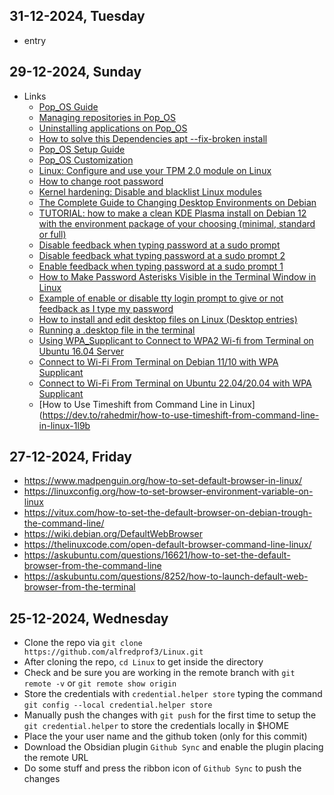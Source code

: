 ## 31-12-2024, Tuesday
- entry
## 29-12-2024, Sunday
- Links
	- [Pop_OS Guide](https://pop-os.github.io/docs/getting-started/getting-started.html)
	- [Managing repositories in Pop_OS](https://support.system76.com/articles/manage-repos-pop/)
	- [Uninstalling applications on Pop_OS](https://github.com/philmirez/uninstalling-applications-on-pop_os/tree/master)
	- [How to solve this Dependencies apt --fix-broken install](https://superuser.com/questions/1386209/how-to-solve-this-dependencies-apt-fix-broken-install)
	- [Pop_OS Setup Guide](https://flamedfury.com/posts/pop_os-setup-guide/)
	- [Pop_OS Customization](https://support.system76.com/articles/customize-gnome/)
	- [Linux: Configure and use your TPM 2.0 module on Linux](https://paolozaino.wordpress.com/2021/02/21/linux-configure-and-use-your-tpm-2-0-module-on-linux/)
	- [How to change root password](https://www.cyberciti.biz/faq/change-root-password-ubuntu-linux/#google_vignette)
	- [Kernel hardening: Disable and blacklist Linux modules](https://linux-audit.com/kernel/kernel-hardening-disable-and-blacklist-linux-modules/)
	- [The Complete Guide to Changing Desktop Environments on Debian](https://thelinuxcode.com/change-debian-desktop-environment/)
	- [TUTORIAL: how to make a clean KDE Plasma install on Debian 12 with the environment package of your choosing (minimal, standard or full)](https://www.reddit.com/r/debian/comments/1640aaq/tutorial_how_to_make_a_clean_kde_plasma_install/)
	- [Disable feedback when typing password at a sudo prompt](https://superuser.com/questions/1404382/disable-feedback-when-typing-password-at-a-sudo-prompt)
	- [Disable feedback what typing password at a sudo prompt 2](https://medium.com/@jimmashuke/how-to-stop-that-annoying-sudo-password-prompt-in-linux-b2b72b9c2f55)
	- [Enable feedback when typing password at a sudo prompt 1](https://superuser.com/questions/420815/feedback-when-typing-password-at-a-sudo-prompt)
	- [How to Make Password Asterisks Visible in the Terminal Window in Linux](https://www.howtogeek.com/194010/how-to-make-password-asterisks-visible-in-the-terminal-window-in-linux/)
	- [Example of enable or disable tty login prompt to give or not feedback as I type my password](https://superuser.com/questions/1025099/show-password-characters-when-logging-in-to-linux)
	- [How to install and edit desktop files on Linux (Desktop entries)](https://www.cyberciti.biz/howto/how-to-install-and-edit-desktop-files-on-linux-desktop-entries/)
	- [Running a .desktop file in the terminal](https://askubuntu.com/questions/5172/running-a-desktop-file-in-the-terminal)
	- [Using WPA_Supplicant to Connect to WPA2 Wi-fi from Terminal on Ubuntu 16.04 Server](https://www.linuxbabe.com/command-line/ubuntu-server-16-04-wifi-wpa-supplicant)
	- [Connect to Wi-Fi From Terminal on Debian 11/10 with WPA Supplicant](https://www.linuxbabe.com/debian/connect-to-wi-fi-from-terminal-on-debian-wpa-supplicant)
	- [Connect to Wi-Fi From Terminal on Ubuntu 22.04/20.04 with WPA Supplicant](https://www.linuxbabe.com/ubuntu/connect-to-wi-fi-from-terminal-on-ubuntu-18-04-19-04-with-wpa-supplicant)
	- [How to Use Timeshift from Command Line in Linux](https://dev.to/rahedmir/how-to-use-timeshift-from-command-line-in-linux-1l9b
## 27-12-2024, Friday
- https://www.madpenguin.org/how-to-set-default-browser-in-linux/
- https://linuxconfig.org/how-to-set-browser-environment-variable-on-linux
- https://vitux.com/how-to-set-the-default-browser-on-debian-trough-the-command-line/
- https://wiki.debian.org/DefaultWebBrowser
- https://thelinuxcode.com/open-default-browser-command-line-linux/
- https://askubuntu.com/questions/16621/how-to-set-the-default-browser-from-the-command-line
- https://askubuntu.com/questions/8252/how-to-launch-default-web-browser-from-the-terminal
## 25-12-2024, Wednesday
- Clone the repo via `git clone https://github.com/alfredprof3/Linux.git`
- After cloning the repo, `cd Linux`  to get inside the directory
- Check and be sure you are working in the remote branch with `git remote -v` or `git remote show origin`
- Store the credentials with `credential.helper store` typing the command `git config --local credential.helper store`
- Manually push the changes with `git push` for the first time to setup the `git credential.helper` to store the credentials locally in $HOME
- Place the your user name and the github token (only for this commit)
- Download the Obsidian plugin `Github Sync` and enable the plugin placing the remote URL
- Do some stuff and press the ribbon icon of `Github Sync` to push the changes
